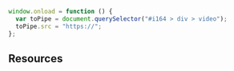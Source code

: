 ```js
window.onload = function () {
  var toPipe = document.querySelector("#i164 > div > video");
  toPipe.src = "https://";
};
```

## Resources
